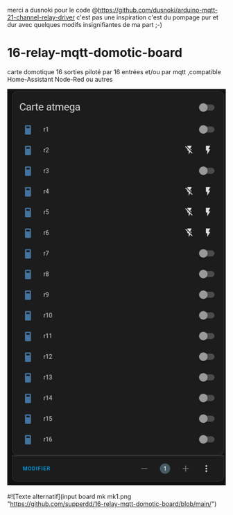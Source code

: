 merci a dusnoki pour le code @https://github.com/dusnoki/arduino-mqtt-21-channel-relay-driver
c'est pas une inspiration c'est du pompage pur et dur avec quelques modifs insignifiantes de ma part ;-)

# 16-relay-mqtt-domotic-board
carte domotique 16 sorties piloté par 16 entrées et/ou par mqtt ,compatible Home-Assistant Node-Red ou autres


![Texte alternatif](Capture-20231004195541-507x921.png "https://github.com/supperdd/16-relay-mqtt-domotic-board/blob/main/")

#![Texte alternatif](input board mk mk1.png "https://github.com/supperdd/16-relay-mqtt-domotic-board/blob/main/")
